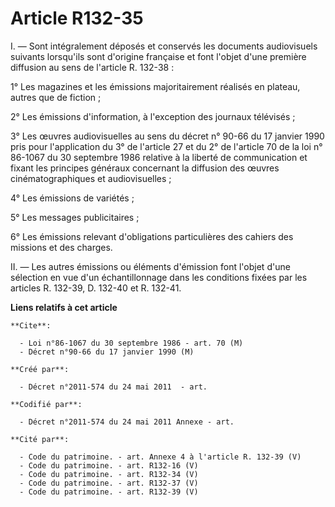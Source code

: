 # Article R132-35

I. ― Sont intégralement déposés et conservés les documents audiovisuels suivants lorsqu'ils sont d'origine française et font
l'objet d'une première diffusion au sens de l'article R. 132-38 :

1° Les magazines et les émissions majoritairement réalisés en plateau, autres que de fiction ;

2° Les émissions d'information, à l'exception des journaux télévisés ;

3° Les œuvres audiovisuelles au sens du décret n° 90-66 du 17 janvier 1990 pris pour l'application du 3° de l'article 27 et
du 2° de l'article 70 de la loi n° 86-1067 du 30 septembre 1986 relative à la liberté de communication et fixant les
principes généraux concernant la diffusion des œuvres cinématographiques et audiovisuelles ;

4° Les émissions de variétés ;

5° Les messages publicitaires ;

6° Les émissions relevant d'obligations particulières des cahiers des missions et des charges.

II. ― Les autres émissions ou éléments d'émission font l'objet d'une sélection en vue d'un échantillonnage dans les
conditions fixées par les articles R. 132-39, D. 132-40 et R. 132-41.

**Liens relatifs à cet article**

	**Cite**:

	  - Loi n°86-1067 du 30 septembre 1986 - art. 70 (M)
	  - Décret n°90-66 du 17 janvier 1990 (M)

	**Créé par**:

	  - Décret n°2011-574 du 24 mai 2011  - art.

	**Codifié par**:

	  - Décret n°2011-574 du 24 mai 2011 Annexe - art.

	**Cité par**:

	  - Code du patrimoine. - art. Annexe 4 à l'article R. 132-39 (V)
	  - Code du patrimoine. - art. R132-16 (V)
	  - Code du patrimoine. - art. R132-34 (V)
	  - Code du patrimoine. - art. R132-37 (V)
	  - Code du patrimoine. - art. R132-39 (V)
